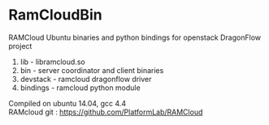 # RamCloudBin
RAMCloud Ubuntu binaries and python bindings for openstack DragonFlow project  

1) lib - libramcloud.so  
2) bin - server coordinator and client binaries  
3) devstack - ramcloud dragonflow driver  
4) bindings - ramcloud python module  

Compiled on ubuntu 14.04, gcc 4.4  
RAMcloud git : https://github.com/PlatformLab/RAMCloud

